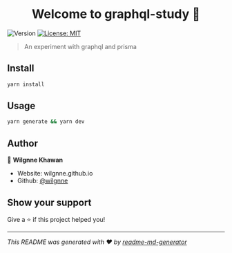 <h1 align="center">Welcome to graphql-study 👋</h1>
<p>
  <img alt="Version" src="https://img.shields.io/badge/version-1.0.0-blue.svg?cacheSeconds=2592000" />
  <a href="#" target="_blank">
    <img alt="License: MIT" src="https://img.shields.io/badge/License-MIT-yellow.svg" />
  </a>
</p>

> An experiment with graphql and prisma

## Install

```sh
yarn install
```

## Usage

```sh
yarn generate && yarn dev
```

## Author

👤 **Wilgnne Khawan**

* Website: wilgnne.github.io
* Github: [@wilgnne](https://github.com/wilgnne)

## Show your support

Give a ⭐️ if this project helped you!

***
_This README was generated with ❤️ by [readme-md-generator](https://github.com/kefranabg/readme-md-generator)_